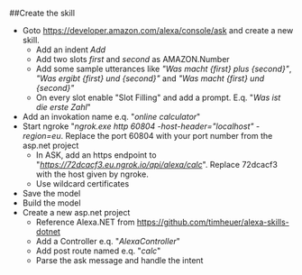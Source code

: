 ##Create the skill

* Goto https://developer.amazon.com/alexa/console/ask and create a new skill.
  * Add an indent *Add*
  * Add two slots *first* and *second* as AMAZON.Number
  * Add some sample utterances like *"Was macht {first} plus {second}"*, *"Was ergibt {first} und {second}"* and *"Was macht {first} und {second}"*
  * On every slot enable "Slot Filling" and add a prompt. E.q. "*Was ist die erste Zahl*"
* Add an invokation name e.q. "*online calculator*"
* Start ngroke "*ngrok.exe http 60804 -host-header="localhost" -region=eu*. Replace the port 60804 with your port number from the asp.net project  
  * In ASK, add an https endpoint to "*https://72dcacf3.eu.ngrok.io/api/alexa/calc*". Replace 72dcacf3 with the host given by ngroke.
  * Use wildcard certificates
* Save the model
* Build the model
* Create a new asp.net project
  * Reference Alexa.NET from https://github.com/timheuer/alexa-skills-dotnet
  * Add a Controller e.q. "*AlexaController*" 
  * Add post route named e.q. "*calc*"
  * Parse the ask message and handle the intent 
 
